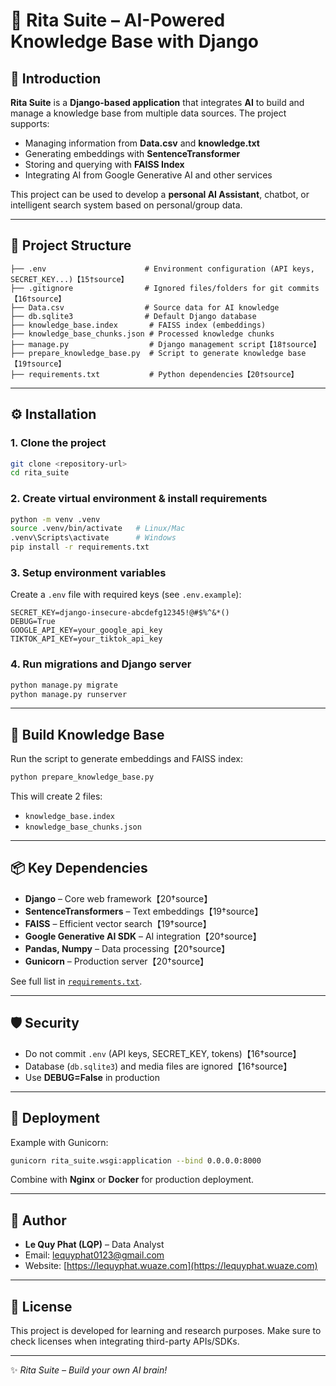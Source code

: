 # 📌 Rita Suite – AI-Powered Knowledge Base with Django

## 🚀 Introduction

**Rita Suite** is a **Django-based application** that integrates **AI** to build and manage a knowledge base from multiple data sources. The project supports:

* Managing information from **Data.csv** and **knowledge.txt**
* Generating embeddings with **SentenceTransformer**
* Storing and querying with **FAISS Index**
* Integrating AI from Google Generative AI and other services

This project can be used to develop a **personal AI Assistant**, chatbot, or intelligent search system based on personal/group data.

---

## 📂 Project Structure

```
├── .env                      # Environment configuration (API keys, SECRET_KEY...)【15†source】
├── .gitignore                # Ignored files/folders for git commits【16†source】
├── Data.csv                  # Source data for AI knowledge
├── db.sqlite3                # Default Django database
├── knowledge_base.index       # FAISS index (embeddings)
├── knowledge_base_chunks.json # Processed knowledge chunks
├── manage.py                  # Django management script【18†source】
├── prepare_knowledge_base.py  # Script to generate knowledge base【19†source】
├── requirements.txt           # Python dependencies【20†source】
```

---

## ⚙️ Installation

### 1. Clone the project

```bash
git clone <repository-url>
cd rita_suite
```

### 2. Create virtual environment & install requirements

```bash
python -m venv .venv
source .venv/bin/activate   # Linux/Mac
.venv\Scripts\activate      # Windows
pip install -r requirements.txt
```

### 3. Setup environment variables

Create a `.env` file with required keys (see `.env.example`):

```env
SECRET_KEY=django-insecure-abcdefg12345!@#$%^&*()
DEBUG=True
GOOGLE_API_KEY=your_google_api_key
TIKTOK_API_KEY=your_tiktok_api_key
```

### 4. Run migrations and Django server

```bash
python manage.py migrate
python manage.py runserver
```

---

## 🧠 Build Knowledge Base

Run the script to generate embeddings and FAISS index:

```bash
python prepare_knowledge_base.py
```

This will create 2 files:

* `knowledge_base.index`
* `knowledge_base_chunks.json`

---

## 📦 Key Dependencies

* **Django** – Core web framework【20†source】
* **SentenceTransformers** – Text embeddings【19†source】
* **FAISS** – Efficient vector search【19†source】
* **Google Generative AI SDK** – AI integration【20†source】
* **Pandas, Numpy** – Data processing【20†source】
* **Gunicorn** – Production server【20†source】

See full list in [`requirements.txt`](requirements.txt).

---

## 🛡️ Security

* Do not commit `.env` (API keys, SECRET\_KEY, tokens)【16†source】
* Database (`db.sqlite3`) and media files are ignored【16†source】
* Use **DEBUG=False** in production

---

## 🚀 Deployment

Example with Gunicorn:

```bash
gunicorn rita_suite.wsgi:application --bind 0.0.0.0:8000
```

Combine with **Nginx** or **Docker** for production deployment.

---

## 👤 Author

* **Le Quy Phat (LQP)** – Data Analyst
* Email: [lequyphat0123@gmail.com](mailto:lequyphat0123@gmail.com)
* Website: [https://lequyphat.wuaze.com](https://lequyphat.wuaze.com)

---

## 📜 License

This project is developed for learning and research purposes. Make sure to check licenses when integrating third-party APIs/SDKs.

---

✨ *Rita Suite – Build your own AI brain!*
